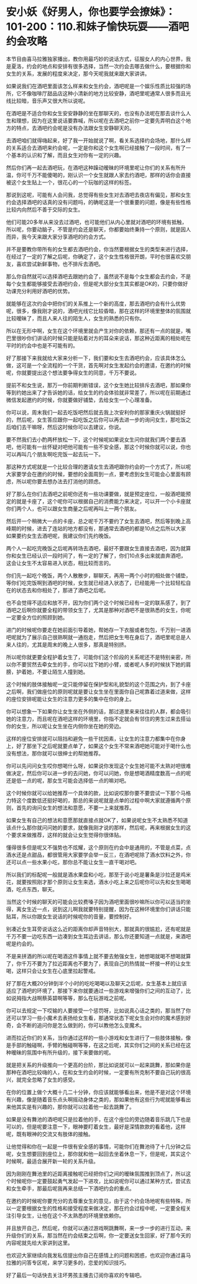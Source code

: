 # 安小妖《好男人，你也要学会撩妹》：101-200：110.和妹子愉快玩耍——酒吧约会攻略

本节目由喜马拉雅独家播出，教你用最巧妙的说话方式，征服女人的内心世界，我是夏洛，约会的地点和安排有很多选择，当然一次约会去哪去做什么，要根据你和女生的关系，发展的程度来决定，那今天呢我就来跟大家讲讲。

如果说我们在酒吧里面该怎么样来和女生约会，酒吧呢是一个娱乐性质比较强的场所，它不像咖啡厅甜品店这种小清新的地方比较安静，酒吧里呢通常人很多而且光线比较暗，音乐声又很大所以说呢。

在酒吧是不适合你和女生安安静静的坐在那聊天的，也没有办法呢在那去谈什么人生和理想，因为在这里说话要靠喊，所以呢在去酒吧之前你一定要先弄明白这个地方的特点，去酒吧约会呢是没有办法跟女生安静聊天的。

去酒吧咱们就得嗨起来，好了我一开始就说了啊，看关系选择约会场地，那什么样的关系适合去酒吧来约会呢，一定是你和这个女生啊已经接触了一段时间，有了一个基本的认识和了解，而且女生对你有一定的兴趣。

然后你们再一起去酒吧玩，在酒吧这种躁动暧昧的环境里呢让你们的关系有所升温，你可千万不能傻喝的，刚认识一个女生就跟人家去约酒吧，那样的话你会直接被这个女生贴上一个，很花心的一个玩咖的这样的标签。

那说到这呢，可能有人会问我，总觉得有些女生对去酒吧去夜店有偏见，那和女生约会选择酒吧的话真的没有问题吗，的确呢这是一个很重要的问题，像是有些性格比较内向然后不善于交际的女生。

他们可能20多年从来没去过酒吧，也可能他们从内心里就对酒吧的环境有抵触，所以呢，你要动脑子，不管是约会还是聊天，你都要始终秉持一个原则，就是因人而异，我今天来跟大家分享酒吧的约会方式。

并不是要教你带所有的女生都去酒吧约会，你当然要根据女生的类型来进行选择，在经过了一定的了解之后呢，你确定了，这个女生性格很开朗，平时也很喜欢交朋友，喜欢尝试新鲜事物，也不排斥去酒吧。

那么你自然就可以选择酒吧去跟她约会了，虽然说不是每个女生都会去约会，不是每个女生都能够接受去酒吧约会，但是呢大部分女生其实都是OK的，只要你做好功课充分利用好酒吧的优势。

就能够在这次约会中把你们的关系推上一个新的高度，那去酒吧约会有什么优势呢，很多，像我刚才说的，酒吧光线它比较昏暗，那在这样的环境里整体的氛围就比较暧昧了，而且人来人往的陌生人，女生的熟悉的只有你。

所以在无形中啊，女生在这个环境里就会产生对你的依赖，那还有一点的就是，嘴巴里很吵你们讲话的时候只能是贴着对方的耳朵来说话，那这种近距离的相处呢在平时的约会中也是不可能有的。

好了那接下来我就给大家来分析一下，我们要和女生去酒吧约会，应该具体怎么做，这可是一个全流程的一个干货，首先啊对女生发起约会的邀请，在邀约的时候呢，你就要提出这个想法要争得女生的同意，千万不要说。

提前不和女生说，那万一你前期判断错误，这个女生她比较排斥去酒吧，那如果你等到约她出来了才告诉她的话，给女生的约会体验就非常差了，所以呢在前期通过微信发起邀约的时候，你就要做好铺垫，去给女生一个心理准备。

你可以说，周末我们一起去吃饭吧然后就去我上次安利你的那家重庆火锅就挺好的，然后呢，女生答应跟你一起吃饭之后你可以再去进一步的询问女生，那吃饭之后咱们去干嘛呀，然后这时候你可以去建议，你说。

要不然我们去小酌两杯放松一下，这个时候呢如果说女生问你就我们两个要去酒吧，他可能有一丝怀疑对吧他可能有一些不安全感，那这个时候你就可以说，你也可以再叫几个朋友啊吃完饭一起去玩一下。

那这种方式呢就是一个比较合理的邀请女生去酒吧跟你约会的一个方式了，所以呢大家要学会在邀约的时候，要想的全面周到一点，要考虑到女生可能会心里面有顾虑，所以呢你要去想办法去打消他的顾虑。

好了那么在你们去酒吧之前呢你还有一些功课要做，就是预定座位，一般酒吧能预定的就是卡座了，这个呢你可以根据自己的消费能力来决定，可以开一个小卡座就你们两个人，也可以跟女生商量之后呢再叫上一两个朋友。

然后开一个稍微大一点的卡座，总之呢千万不要约了女生去酒吧，然后等到晚上高峰期的时候，进去了连站的地方都没有，那通常去酒吧的都是10点之后所以大家如果要约女生去酒吧呢，我建议你们先约晚饭。

两个人一起吃完晚饭之后呢再转场去酒吧，最好不要跟女生直接去酒吧，因为就算你和女生已经认识一段时间了，有一定的了解了，你们10点多出来就直奔酒吧，这会让女生不太容易进入状态，相比较而言的。

你们先一起吃个晚饭，两个人散散步，聊聊天，再用一两个小时的相处做个铺垫，等你们吃完饭啊到酒吧的时候，女生就已经进入状态了，已经能用一个比较轻松自在的状态去和你相处了，那进了酒吧之后呢。

也不会觉得不适应和放不开，因为你们两个这个时候已经有一定的联系感了，到了酒吧之后啊你就要全程的带领女生了，尤其是那种对酒吧不是很熟悉的女生，你呢一定要全方位的照顾到她。

进门的时候呢你要走在她前面引导着她，帮她存一下衣服或者包包，千万别一进酒吧呢就为了展示自己很熟啊就一通抱走，然后把女生甩在身后了，酒吧里呢总是人来人往的，尤其是周末的晚上人很多，那真是特别挤。

所以呢你就更要全程护着女生了，可能你们这个阶段的关系呢还不是特别亲密，所以你不要贸然去牵女生的手，你可以拉下她的小臂，或者呢人多的时候扶下她的肩膀，护着她，不要让陌生人撞到她。

这个时候的肢体接触呢一定只能停留在保护型和礼貌型的这个范围之内，到了卡座之后啊，我们做座位的原则呢就是要让女生坐在里面你自己呢靠着过道来做，这样的座位安排呢能让女生的注意力更多的集中在你的身上。

你可以想象一下如果你让女生坐在外侧的话，那过道里来来往往的人群，都会吸引她的注意力，而且呢在酒吧这样的环境里，你指不定就会有邻住的男生过来去搭讪你的女生，所以呢让女生坐在内侧你坐在她的旁边。

这样的座位安排就可以阻挡和避免一些干扰因素，让女生的注意力都集中在你身上，好了那坐下之后呢就要点单了，如果这个女生不常来酒吧她可能对于喝什么也没有想法，那你就可以很绅士的帮她推荐。

你可以先问问女生哎你想喝什么呀，如果说你发现这个女生她可能不太熟对吧很难做决定，然后你可以进一步的去问她，你可以问她，你是想喝酒精度数高一点的呢还是低一点的呢，那女生可能会选择低一点的嘛对吧。

这个时候你就可以给她推荐一个具体的款，比如说哎那你要不要尝试一下那个马格力特这个度数低还挺好喝的，那总的来说呢就是点单的过程中啊大家就遵循两个原则，首先的询问女生的想法和意愿，不要一上来就推荐。

如果女生有自己的想法和意愿那就直接点就OK了，如果说呢女生不太熟悉不知道该点什么那你就问问她的要求，就像我刚才说的那样，然后呢，再来根据女生的这个要求来做推荐，这样的就会让女生觉得你很体贴。

懂得很多但是呢又不强势也不炫耀，这个原则在约会中是通用的，不管是点菜，点酒水还是点甜品，都很管用大家要学会举一反三，在酒吧呢除了酒水饮料之外，你还可以点一些水果小吃，那你总不能让女生一直干喝对吧。

所以我们的标配呢一般就是酒水果盘和小吃，那至于说小吃是薯条是沙拉还是鸡米花，就要按照刚才那个原则让女生来选，酒水小吃上来之后呢你可以先和女生喝喝酒，吃点东西，聊天。

当然这个时候的聊天的可能会比较费嗓子因为酒吧里面很吵嘛所以你可以适当的坐得，离女生近一点，说到这儿啊我就要特别提醒，因为在这种环境里你们讲话只能贴耳，所以你跟女生说话的时候呢你的音量，要控制好。

别凑近女生耳旁说话这么近的距离你却声音特别大，那就真的很尴尬，还有呢就是千万不要一边吃东西一边凑到女生耳边去讲话，那么你还要知道一点就是，来酒吧呢是约会的。

不是来拼酒的所以呢在喝酒这件事情上就不要去勉强女生，她想喝就喝不想喝就算了，你千万不要为了拉近距离也不要为了，表现自己的热情就一杯接一杯的让女生喝，这样只会让女生在心底里拉起警戒。

好了那在大概20分钟到半个小时的吃吃喝喝以及聊天之后呢，女生基本上就应该适应了酒吧的环境了，那接下来你就要通过一些游戏来增强你们之间的互动了，比如说拇指大战啊蔡英碧啊等等，那么在玩游戏之前呢。

你可以去规定一下哎输的人要接受一个惩罚呀，比如说真心话之类的，那当然了你还可以学习一些小魔术去表扬给女生看，那通常状态下呢女生会对你的魔术感到好奇，会不断的追问你是怎么做到的，你可以教他怎么变魔术。

进而拉近你们的关系，当你通过这样的一些小游戏和女生进行了一些肢体接触，像是手部的触碰啊，手臂的触碰啊等等，在这之后呢，其实你们之间的关系已经在这种暧昧的氛围中有所升级的，接下来要做的呢。

就是把关系的升级推向一个更高的台阶，那比如说就可以一起来跳舞，那如果你是那种在酒吧比较嗨的人，在和女生约会的时候，一定要有所克制不要自己玩的很高兴，就完全忽略了女生的感受。

在你的位置上做个大概十几二十分钟，你应该就能够看出来，他是不是对这个环境有兴趣，像是随着音乐点头啊摇动身体之类的，那如果他有这些行为呢就能够看出来他其实是有兴趣的，那你就可以拉着他一起去跳舞了。

如果是没有舞池的酒吧呢只是拉着他的手，在这个座位的旁边随着音乐跳几下也是可以的，但是呢要注意一下，眼神要盯着女生，最好是深情款款的看着他，这样呢，既有眼神的交流又有肢体的接触。

让他觉得和你在一起是一件很有安全感的事情，可能你们在舞池待了十几分钟之后呢，女生想要回到座位上，那你就和他一起回去坐着休息一下，但是呢，其实这个时候啊，最适合展开新一轮的关系升级。

因为刚刚在舞池里的近距离接触呢已经把你们之间的暧昧氛围推到顶点了，所以这个时候呢你一定要鼓起勇气发起一下进攻，比如说呢你可以通过某种方式，尝试去和女生牵手，那最后呢我再来总结一下酒吧约会的重点。

在邀约的时候呢你要充分的去尊重女生的意见，由于这个约会场地呢有些特殊，所以一定要根据女生的性格和接受程度来做决定，那在约会过程中呢，一定要全程关注引导女生，让他在这个不太熟悉的环境里依赖你。

并且放开自己，然后呢，你就可以通过游戏啊跳舞啊，来一步一步的进行互动，来升级你们的关系，那当然在约会结束之后啊，你一定要送女生回家，好了那今天的内容呢就先给大家讲到这里。

也欢迎大家继续向我发私信提出你自己在感情上的问题和困惑，也欢迎你通过喜马拉雅的问答专区呢，来学习更多的，恋爱的知识技巧。

好了最后一句话快去关注坏男孩主播去订阅你喜欢的专辑吧。